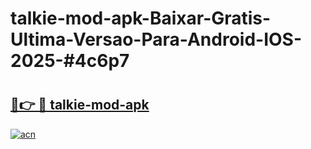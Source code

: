 # talkie-mod-apk-Baixar-Gratis-Ultima-Versao-Para-Android-IOS-2025-#4c6p7

# <h2><a href="https://ainizakaria.my?title=talkie-mod-apk&ref=25M">🔗👉 🔴 talkie-mod-apk</a></h2>

[![acn](https://github.com/user-attachments/assets/0f9c940e-d8b0-45ae-aac7-cd30a18b3e1c)](https://ainizakaria.my?title=talkie-mod-apk&ref=25M)

